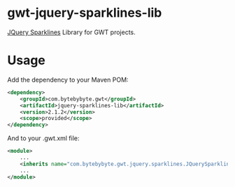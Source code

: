 gwt-jquery-sparklines-lib
=========================

[JQuery Sparklines](http://omnipotent.net/jquery.sparkline) Library for GWT projects.

# Usage

Add the dependency to your Maven POM:

```xml
<dependency>
	<groupId>com.bytebybyte.gwt</groupId>
	<artifactId>jquery-sparklines-lib</artifactId>
	<version>2.1.2</version>
	<scope>provided</scope>
</dependency>
```

And to your .gwt.xml file:

```xml
<module>
	...
	<inherits name="com.bytebybyte.gwt.jquery.sparklines.JQuerySparklinesLib" />
	...
</module>
```
